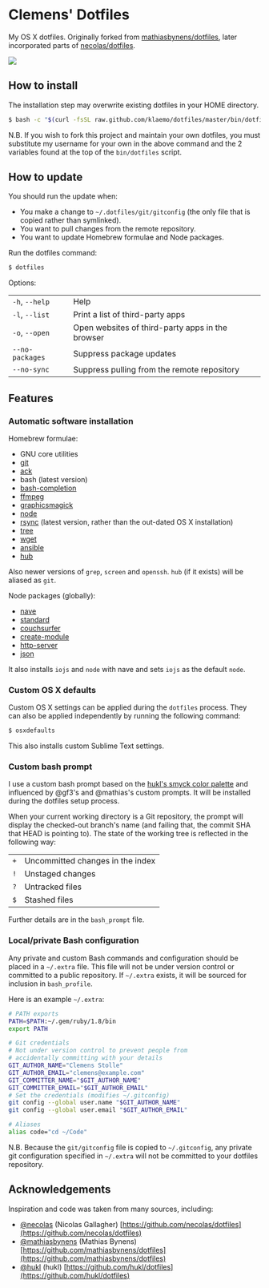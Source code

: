 # Clemens' Dotfiles

My OS X dotfiles. Originally forked from [mathiasbynens/dotfiles](https://github.com/mathiasbynens/dotfiles), later incorporated parts of [necolas/dotfiles](https://github.com/necolas/dotfiles).

![](https://files.klaemo.me/images/terminal.png)

## How to install

The installation step may overwrite existing dotfiles in your HOME directory.

```bash
$ bash -c "$(curl -fsSL raw.github.com/klaemo/dotfiles/master/bin/dotfiles)"
```

N.B. If you wish to fork this project and maintain your own dotfiles, you must
substitute my username for your own in the above command and the 2 variables
found at the top of the `bin/dotfiles` script.

## How to update

You should run the update when:

* You make a change to `~/.dotfiles/git/gitconfig` (the only file that is
  copied rather than symlinked).
* You want to pull changes from the remote repository.
* You want to update Homebrew formulae and Node packages.

Run the dotfiles command:

```bash
$ dotfiles
```

Options:

<table>
    <tr>
        <td><code>-h</code>, <code>--help</code></td>
        <td>Help</td>
    </tr>
    <tr>
        <td><code>-l</code>, <code>--list</code></td>
        <td>Print a list of third-party apps</td>
    </tr>
    <tr>
        <td><code>-o</code>, <code>--open</code></td>
        <td>Open websites of third-party apps in the browser</td>
    </tr>
    <tr>
        <td><code>--no-packages</code></td>
        <td>Suppress package updates</td>
    </tr>
    <tr>
        <td><code>--no-sync</code></td>
        <td>Suppress pulling from the remote repository</td>
    </tr>
</table>


## Features

### Automatic software installation

Homebrew formulae:

* GNU core utilities
* [git](http://git-scm.com/)
* [ack](http://betterthangrep.com/)
* bash (latest version)
* [bash-completion](http://bash-completion.alioth.debian.org/)
* [ffmpeg](http://ffmpeg.org/)
* [graphicsmagick](http://www.graphicsmagick.org/)
* [node](http://nodejs.org/)
* [rsync](https://rsync.samba.org/) (latest version, rather than the out-dated OS X installation)
* [tree](http://mama.indstate.edu/users/ice/tree/)
* [wget](http://www.gnu.org/software/wget/)
* [ansible](http://ansible.com)
* [hub](https://github.com/github/hub)

Also newer versions of `grep`, `screen` and `openssh`.
`hub` (if it exists) will be aliased as `git`.

Node packages (globally):

* [nave](https://github.com/isaacs/nave)
* [standard](http://standardjs.com)
* [couchsurfer](https://github.com/klaemo/couchsurfer)
* [create-module](https://github.com/finnp/create-module)
* [http-server](https://www.npmjs.com/package/http-server)
* [json](http://trentm.com/json)

It also installs `iojs` and `node` with nave and sets `iojs` as the default `node`.

### Custom OS X defaults

Custom OS X settings can be applied during the `dotfiles` process. They can
also be applied independently by running the following command:

```bash
$ osxdefaults
```

This also installs custom Sublime Text settings.

### Custom bash prompt

I use a custom bash prompt based on the [hukl's smyck color palette](https://github.com/hukl/Smyck-Color-Scheme) and influenced
by @gf3's and @mathias's custom prompts. It will be installed during the dotfiles setup process.

When your current working directory is a Git repository, the prompt will
display the checked-out branch's name (and failing that, the commit SHA that
HEAD is pointing to). The state of the working tree is reflected in the
following way:

<table>
    <tr>
        <td><code>+</code></td>
        <td>Uncommitted changes in the index</td>
    </tr>
    <tr>
        <td><code>!</code></td>
        <td>Unstaged changes</td>
    </tr>
    <tr>
        <td><code>?</code></td>
        <td>Untracked files</td>
    </tr>
    <tr>
        <td><code>$</code></td>
        <td>Stashed files</td>
    </tr>
</table>

Further details are in the `bash_prompt` file.

### Local/private Bash configuration

Any private and custom Bash commands and configuration should be placed in a
`~/.extra` file. This file will not be under version control or
committed to a public repository. If `~/.extra` exists, it will be
sourced for inclusion in `bash_profile`.

Here is an example `~/.extra`:

```bash
# PATH exports
PATH=$PATH:~/.gem/ruby/1.8/bin
export PATH

# Git credentials
# Not under version control to prevent people from
# accidentally committing with your details
GIT_AUTHOR_NAME="Clemens Stolle"
GIT_AUTHOR_EMAIL="clemens@example.com"
GIT_COMMITTER_NAME="$GIT_AUTHOR_NAME"
GIT_COMMITTER_EMAIL="$GIT_AUTHOR_EMAIL"
# Set the credentials (modifies ~/.gitconfig)
git config --global user.name "$GIT_AUTHOR_NAME"
git config --global user.email "$GIT_AUTHOR_EMAIL"

# Aliases
alias code="cd ~/Code"
```

N.B. Because the `git/gitconfig` file is copied to `~/.gitconfig`, any private
git configuration specified in `~/.extra` will not be committed to
your dotfiles repository.


## Acknowledgements

Inspiration and code was taken from many sources, including:

* [@necolas](https://github.com/necolas) (Nicolas Gallagher)
  [https://github.com/necolas/dotfiles](https://github.com/necolas/dotfiles)
* [@mathiasbynens](https://github.com/mathiasbynens) (Mathias Bynens)
  [https://github.com/mathiasbynens/dotfiles](https://github.com/mathiasbynens/dotfiles)
* [@hukl](https://github.com/hukl) (hukl)
  [https://github.com/hukl/dotfiles](https://github.com/hukl/dotfiles)
